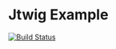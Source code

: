 # Jtwig Example

[![Build Status](https://travis-ci.org/jtwig/jtwig-examples.svg?branch=master)](https://travis-ci.org/jtwig/jtwig-examples)
